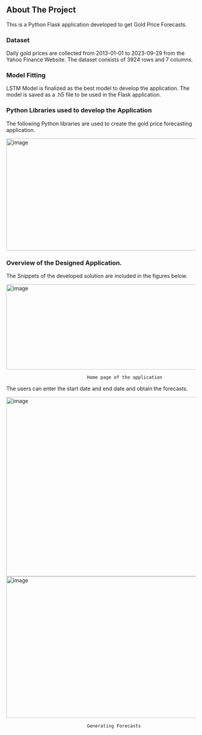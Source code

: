 ## About The Project

This is a Python Flask application developed to get Gold Price Forecasts.

### Dataset

Daily gold prices are collected from 2013-01-01 to 2023-09-29 from the Yahoo Finance Website.
The dataset consists of 3924 rows and 7 columns. 


### Model Fitting
LSTM Model is finalized as the best model to develop the application. The model is saved as a .h5 file to be used in the Flask application.

### Python Libraries used to develop the Application
The following Python libraries are used to create the gold price forecasting application.

<img width="561" height="297" alt="image" src="https://github.com/user-attachments/assets/2955bc07-9d7f-4955-a5af-b37c812706f5" />


### Overview of the Designed Application.
The Snippets of the developed solution are included in the figures below. 

<img width="696" height="226" alt="image" src="https://github.com/user-attachments/assets/30567b2d-2fbf-4cf2-bc44-081d91e85926" />

                                  Home page of the application

The users can enter the start date and end date and obtain the forecasts.

<img width="776" height="476" alt="image" src="https://github.com/user-attachments/assets/b2e31529-db37-4326-8dc0-c5b315a2d424" />

<img width="775" height="376" alt="image" src="https://github.com/user-attachments/assets/4891e6e8-9a25-4ae1-9254-bac30fd270ff" />

                                  Generating Forecasts








